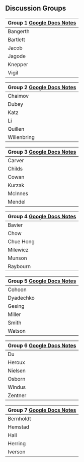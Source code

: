 ## Discussion Groups

| Group 1 [Google Docs Notes](https://docs.google.com/document/d/1y6Sg_K-nz-GRGnf1ZrjN20jFj1NvfmCIduKvt2BlzeE/edit?usp=sharing) |
|-------------------------------|
| Bangerth |
|	Bartlett |
|	Jacob |
|	Jagode |
|	Knepper |
|	Vigil |

| Group 2 [Google Docs Notes](https://docs.google.com/document/d/1RTr28hll4IL0yqc4v6OmGHMCMrrCESLDnjy8pc9DSbI/edit?usp=sharing) |
|-------------------------------|
|	Chaimov |
|	Dubey |
|	Katz |
|	Li |
|	Quillen |
|	Willenbring |

| Group 3 [Google Docs Notes](https://docs.google.com/document/d/1Rz3eIEze-fjf4sDmnk2qSpB3IG6OgLQQ4mgiewTVbn0/edit?usp=sharing) |
|-------------------------------|
|	Carver |
|	Childs |
|	Cowan |
|	Kurzak |
|	McInnes |
|	Mendel |

| Group 4 [Google Docs Notes](https://docs.google.com/document/d/1MrkvxLWr36k0apv_yqzv-tNTwCMKMaleOgQwNorgzsw/edit?usp=sharing) |
|-------------------------------|
|	Bavier |
|	Chow |
|	Chue Hong |
|	Milewicz |
|	Munson |
|	Raybourn |

| Group 5 [Google Docs Notes](https://docs.google.com/document/d/1tJ4ROf77ltjsCRhVl4bYfLyS-asrUPIGJYljybte9Lc/edit?usp=sharing) |
|-------------------------------|
|	Cohoon |
|	Dyadechko |
|	Gesing |
|	Miller |
|	Smith |
|	Watson |

| Group 6 [Google Docs Notes](https://docs.google.com/document/d/1Co33zfFjKDH5wPE5XTqSRTWonJpETVlpHp4WraJR_es/edit?usp=sharing) |
|-------------------------------|
|	Du |
|	Heroux |
|	Nielsen |
|	Osborn |
|	Windus |
|	Zentner |

| Group 7 [Google Docs Notes](https://docs.google.com/document/d/1sM_dAKZF3mwbok4EL8R8wanq2w7Pp77FURbesYPIiVw/edit?usp=sharing) |
|-------------------------------|
|	Bernholdt |
|	Hemstad |
|	Hall |
|	Herring |
|	Iverson |
